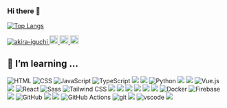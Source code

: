 ### Hi there 👋

[![Top Langs](https://github-readme-stats.vercel.app/api/top-langs/?username=akira-iguchi&layout=compact)](https://github.com/anuraghazra/github-readme-stats)

<p align="left"> 
  <a href="https://github.com/akira-iguchi/akira-iguchi/">
    <img src="https://komarev.com/ghpvc/?username=akira-iguchi" alt="akira-iguchi" />
  </a>
  <a href="http://twitter.com/iguchan_4649">
    <img height="20" src="https://img.shields.io/twitter/follow/iguchan_4649?label=Twitter&logo=twitter&style=flat" />
  </a>
  <a href="https://github.com/akira-iguchi">
    <img height="20" src="https://img.shields.io/github/followers/akira-iguchi?label=follow&logo=github&style=flat" />
  </a>
  <a href="http://qiita.com/akira-iguchi">
    <img height="20" src="https://qiita-badge.apiapi.app/s/iguchan_4649/contributions.svg" />
  </a>
</p>


## 🌱 I’m learning ...
![HTML](https://img.shields.io/badge/-HTML5-E34F26?style=flat&logo=html5&logoColor=white)
![CSS](https://img.shields.io/badge/-CSS3-1572B6?style=flat&logo=css3&logoColor=white)
![JavaScript](https://img.shields.io/badge/-JavaScript-F7DF1E?style=flat&logo=javascript&logoColor=white)
![TypeScript](https://img.shields.io/badge/-TypeScript-3178C6?style=flat&logo=typescript&logoColor=white)
<img src="https://img.shields.io/badge/-Ruby-CC342D.svg?logo=ruby&style=plastic">
<img src="https://img.shields.io/badge/-Php-777BB4.svg?logo=php&style=plastic">
![Python](https://img.shields.io/badge/-Python-3776AB?style=flat&logo=python&logoColor=white)
<img src="https://img.shields.io/badge/-Rails-CC0000.svg?logo=rails&style=plastic">
<img src="https://img.shields.io/badge/-Laravel-E74430.svg?logo=laravel&style=plastic">
![Vue.js](https://img.shields.io/badge/-Vue.js-4FC08D?style=flat&logo=vue.js&logoColor=white)
<img src="https://img.shields.io/badge/-Nuxt.js-00C58E.svg?logo=nuxt.js&style=plastic">
![React](https://img.shields.io/badge/-React-61DAFB?style=flat&logo=react&logoColor=white)
![Sass](https://img.shields.io/badge/-Sass-CC6699?style=flat&logo=sass&logoColor=white)
![Tailwind CSS](https://img.shields.io/badge/-Tailwind_CSS-06B6D4?style=flat&logo=tailwind-css&logoColor=white)
<img src="https://img.shields.io/badge/-Bootstrap-563D7C.svg?logo=bootstrap&style=plastic">
<img src="https://img.shields.io/badge/-Amazon%20aws-232F3E.svg?logo=amazon-aws&style=plastic">
<img src="https://img.shields.io/badge/-Circleci-343434.svg?logo=circleci&style=plastic">
<img src="https://img.shields.io/badge/-Figma-F24E1E.svg?logo=figma&style=plastic">
<img src="https://img.shields.io/badge/-Linux-FCC624.svg?logo=linux&style=plastic">
<img src="https://img.shields.io/badge/-Nginx-269539.svg?logo=nginx&style=plastic">
![Docker](https://img.shields.io/badge/-Docker-2496ED?style=flat&logo=docker&logoColor=white)
![Firebase](https://img.shields.io/badge/-Firebase-FFCA28?style=flat&logo=firebase&logoColor=white)
<img src="https://img.shields.io/badge/-Postman-FF6C37.svg?logo=postman&style=plastic">
![GitHub](https://img.shields.io/badge/-GitHub-181717?style=flat&logo=github&logoColor=white)
<img src="https://img.shields.io/badge/-Bitbucket-0052CC.svg?logo=bitbucket&style=plastic">
<img src="https://img.shields.io/badge/-Eslint-4B32C3.svg?logo=eslint&style=plastic">
![GitHub Actions](https://img.shields.io/badge/-GitHub_Actions-2088FF?style=flat&logo=github-actions&logoColor=white)
![git](https://img.shields.io/badge/-git-F05032?style=flat&logo=git&logoColor=white)
<img src="https://img.shields.io/badge/-Qiita-55C500.svg?logo=qiita&style=plastic">
![vscode](https://img.shields.io/badge/-vscode-007ACC?style=flat&logo=visual-studio-code&logoColor=white)
<img src="https://img.shields.io/badge/-Slack-4A154B.svg?logo=slack&style=plastic">

<!--
**akira-iguchi/akira-iguchi** is a ✨ _special_ ✨ repository because its `README.md` (this file) appears on your GitHub profile.

Here are some ideas to get you started:

- 🔭 I’m currently working on ...
- 🌱 I’m currently learning ...
- 👯 I’m looking to collaborate on ...
- 🤔 I’m looking for help with ...
- 💬 Ask me about ...
- 📫 How to reach me: ...
- 😄 Pronouns: ...
- ⚡ Fun fact: ...
-->
